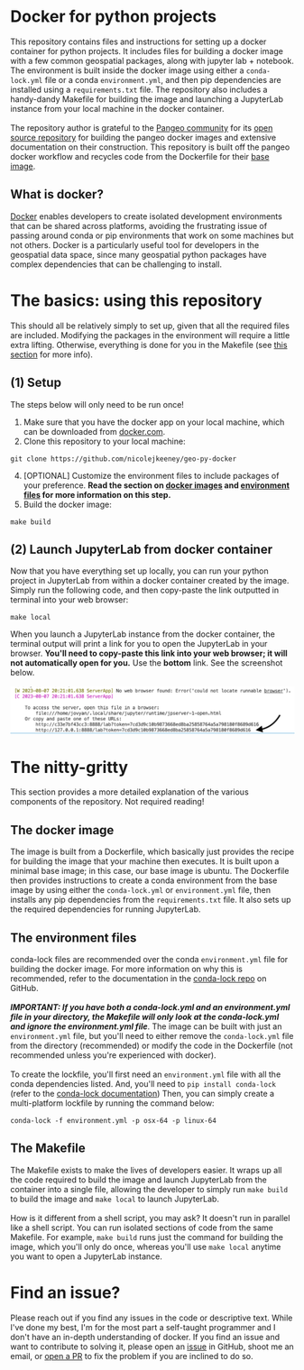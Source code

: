 # Docker for python projects
This repository contains files and instructions for setting up a docker container for python projects. It includes files for building a docker image with a few common geospatial packages, along with jupyter lab + notebook. The environment is built inside the docker image using either a `conda-lock.yml` file or a conda `environment.yml`, and then pip dependencies are installed using a `requirements.txt` file. The repository also includes a handy-dandy Makefile for building the image and launching a JupyterLab instance from your local machine in the docker container. <br><br>
The repository author is grateful to the [Pangeo community](https://pangeo.io/) for its [open source repository](https://github.com/pangeo-data/pangeo-docker-images/tree/master) for building the pangeo docker images and extensive documentation on their construction. This repository is built off the pangeo docker workflow and recycles code from the Dockerfile for their [base image](https://github.com/pangeo-data/pangeo-docker-images/tree/master/base-image).

## What is docker?  
[Docker](https://www.docker.com/) enables developers to create isolated development environments that can be shared across platforms, avoiding the frustrating issue of passing around conda or pip environments that work on some machines but not others. Docker is a particularly useful tool for developers in the geospatial data space, since many geospatial python packages have complex dependencies that can be challenging to install. 

# The basics: using this repository 
This should all be relatively simply to set up, given that all the required files are included. Modifying the packages in the environment will require a little extra lifting. Otherwise, everything is done for you in the Makefile (see [this section](https://github.com/nicolejkeeney/geo-py-docker/blob/main/README.md#the-makefile) for more info). 

## (1) Setup 
The steps below will only need to be run once! 
1) Make sure that you have the docker app on your local machine, which can be downloaded from [docker.com](https://www.docker.com/). 
2) Clone this repository to your local machine:
```
git clone https://github.com/nicolejkeeney/geo-py-docker
```
4) [OPTIONAL] Customize the environment files to include packages of your preference. **Read the section on [docker images](https://github.com/nicolejkeeney/geo-py-docker/blob/main/README.md#the-docker-image) and [environment files](https://github.com/nicolejkeeney/geo-py-docker/blob/main/README.md#the-environment-files) for more information on this step.** 
5) Build the docker image:
```
make build
```
## (2) Launch JupyterLab from docker container 
Now that you have everything set up locally, you can run your python project in JupyterLab from within a docker container created by the image. Simply run the following code, and then copy-paste the link outputted in terminal into your web browser: 
```
make local
```
When you launch a JupyterLab instance from the docker container, the terminal output will print a link for you to open the JupyterLab in your browser. **You'll need to copy-paste this link into your web browser; it will not automatically open for you.** Use the **bottom** link. See the screenshot below.<br><br>
<img src="images/jupyterlab_link.png" width="850">

# The nitty-gritty 
This section provides a more detailed explanation of the various components of the repository. Not required reading! 

## The docker image 
The image is built from a Dockerfile, which basically just provides the recipe for building the image that your machine then executes. It is built upon a minimal base image; in this case, our base image is ubuntu. The Dockerfile then provides instructions to create a conda environment from the base image by using either the `conda-lock.yml` or `environment.yml` file, then installs any pip dependencies from the `requirements.txt` file. It also sets up the required dependencies for running JupyterLab. 
## The environment files
conda-lock files are recommended over the conda `environment.yml` file for building the docker image. For more information on why this is recommended, refer to the documentation in the [conda-lock repo](https://github.com/conda/conda-lock) on GitHub.<br><br>***IMPORTANT: If you have both a conda-lock.yml and an environment.yml file in your directory, the Makefile will only look at the conda-lock.yml and ignore the environment.yml file***. The image can be built with just an `environment.yml` file, but you'll need to either remove the `conda-lock.yml` file from the directory (recommended) or modify the code in the Dockerfile (not recommended unless you're experienced with docker). <br><br>To create the lockfile, you'll first need an `environment.yml` file with all the conda dependencies listed. And, you'll need to `pip install conda-lock` (refer to the [conda-lock documentation](https://github.com/conda/conda-lock)) Then, you can simply create a multi-platform lockfile by running the command below: 
```
conda-lock -f environment.yml -p osx-64 -p linux-64
```

## The Makefile
The Makefile exists to make the lives of developers easier. It wraps up all the code required to build the image and launch JupyterLab from the container into a single file, allowing the developer to simply run `make build` to build the image and `make local` to launch JupyterLab. <br><br>How is it different from a shell script, you may ask? It doesn't run in parallel like a shell script. You can run isolated sections of code from the same Makefile. For example, `make build` runs just the command for building the image, which you'll only do once, whereas you'll use `make local` anytime you want to open a JupyterLab instance. 

# Find an issue? 
Please reach out if you find any issues in the code or descriptive text. While I've done my best, I'm for the most part a self-taught programmer and I don't have an in-depth understanding of docker. If you find an issue and want to contribute to solving it, please open an [issue](https://github.com/nicolejkeeney/py-geo-docker/issues) in GitHub, shoot me an email, or [open a PR](https://github.com/nicolejkeeney/geo-py-docker/pulls) to fix the problem if you are inclined to do so. 
